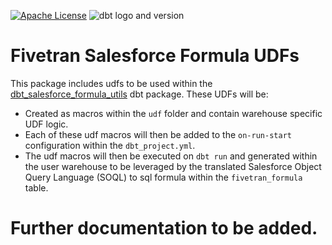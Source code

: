 [![Apache License](https://img.shields.io/badge/License-Apache%202.0-blue.svg)](https://opensource.org/licenses/Apache-2.0) ![dbt logo and version](https://img.shields.io/static/v1?logo=dbt&label=dbt-version&message=0.20.x&color=orange)
# Fivetran Salesforce Formula UDFs

This package includes udfs to be used within the [dbt_salesforce_formula_utils](https://github.com/fivetran/dbt_salesforce_formula_utils) dbt package. These UDFs will be:
- Created as macros within the `udf` folder and contain warehouse specific UDF logic.
- Each of these udf macros will then be added to the `on-run-start` configuration within the `dbt_project.yml`.
- The udf macros will then be executed on `dbt run` and generated within the user warehouse to be leveraged by the translated Salesforce Object Query Language (SOQL) to sql formula within the `fivetran_formula` table.

# Further documentation to be added.
